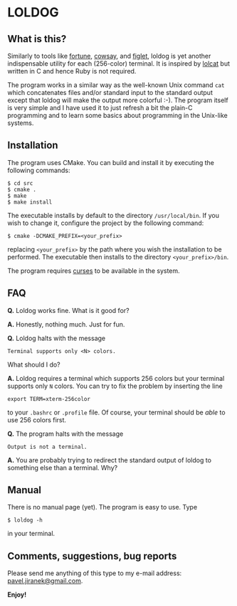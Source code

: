 LOLDOG
======

What is this?
-------------

Similarly to tools like [fortune](http://en.wikipedia.org/wiki/Fortune_%28Unix%29),
[cowsay](http://en.wikipedia.org/wiki/Cowsay), and
[figlet](http://www.figlet.org), loldog is yet another indispensable utility
for each (256-color) terminal. It is inspired by
[lolcat](https://github.com/busyloop/lolcat) but written in C and hence
Ruby is not required.

The program works in a similar way as the well-known Unix command `cat` which
concatenates files and/or standard input to the standard output except that
loldog will make the output more colorful :-). The program itself is very simple
and I have used it to just refresh a bit the plain-C programming and to learn
some basics about programming in the Unix-like systems.

Installation
------------

The program uses CMake. You can build and install it by executing the following
commands:
```
$ cd src
$ cmake .
$ make
$ make install
```
The executable installs by default to the directory `/usr/local/bin`.
If you wish to change it, configure the project by the following command:
```
$ cmake -DCMAKE_PREFIX=<your_prefix>
```
replacing `<your_prefix>` by the path where you wish the installation to be
performed. The executable then installs to the directory `<your_prefix>/bin`.

The program requires [curses](http://en.wikipedia.org/wiki/Curses_%28programming_library%29)
to be available in the system.

FAQ
---

**Q.** Loldog works fine. What is it good for?

**A.** Honestly, nothing much. Just for fun.

**Q.** Loldog halts with the message
```
Terminal supports only <N> colors.
```
What should I do?

**A.** Loldog requires a terminal which supports 256 colors but your terminal
supports only `N` colors. You can try to fix the problem by inserting the line
```
export TERM=xterm-256color
```
to your `.bashrc` or `.profile` file.
Of course, your terminal should be *able* to use 256 colors first.

**Q.** The program halts with the message
```
Output is not a terminal.
```

**A.** You are probably trying to redirect the standard output of loldog to something
else than a terminal. Why?

Manual
------

There is no manual page (yet). The program is easy to use. Type
```
$ loldog -h
```
in your terminal.

Comments, suggestions, bug reports
----------------------------------

Please send me anything of this type to my e-mail
address: <pavel.jiranek@gmail.com>.

**Enjoy!**

